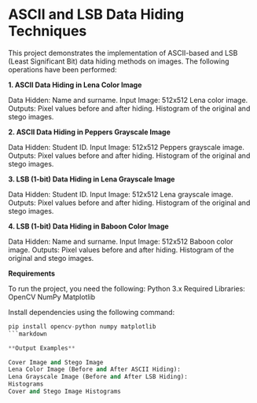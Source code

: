 # ASCII and LSB Data Hiding Techniques

This project demonstrates the implementation of ASCII-based and LSB (Least Significant Bit) data hiding methods on images. The following operations have been performed:

**1. ASCII Data Hiding in Lena Color Image**

Data Hidden: Name and surname.
Input Image: 512x512 Lena color image.
Outputs:
Pixel values before and after hiding.
Histogram of the original and stego images.

**2. ASCII Data Hiding in Peppers Grayscale Image**

Data Hidden: Student ID.
Input Image: 512x512 Peppers grayscale image.
Outputs:
Pixel values before and after hiding.
Histogram of the original and stego images.

**3. LSB (1-bit) Data Hiding in Lena Grayscale Image**

Data Hidden: Student ID.
Input Image: 512x512 Lena grayscale image.
Outputs:
Pixel values before and after hiding.
Histogram of the original and stego images.

**4. LSB (1-bit) Data Hiding in Baboon Color Image**

Data Hidden: Name and surname.
Input Image: 512x512 Baboon color image.
Outputs:
Pixel values before and after hiding.
Histogram of the original and stego images.

**Requirements**

To run the project, you need the following:
Python 3.x
Required Libraries:
OpenCV
NumPy
Matplotlib

Install dependencies using the following command:
```python
pip install opencv-python numpy matplotlib
```markdown

**Output Examples**

Cover Image and Stego Image
Lena Color Image (Before and After ASCII Hiding):
Lena Grayscale Image (Before and After LSB Hiding):
Histograms
Cover and Stego Image Histograms

